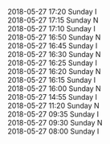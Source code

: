 2018-05-27 17:20 Sunday  I  
2018-05-27 17:15 Sunday  N  
2018-05-27 17:10 Sunday  I  
2018-05-27 16:50 Sunday  N  
2018-05-27 16:45 Sunday  I  
2018-05-27 16:30 Sunday  N  
2018-05-27 16:25 Sunday  I  
2018-05-27 16:20 Sunday  N  
2018-05-27 16:15 Sunday  I  
2018-05-27 16:00 Sunday  N  
2018-05-27 14:55 Sunday  I  
2018-05-27 11:20 Sunday  N  
2018-05-27 09:35 Sunday  I  
2018-05-27 09:30 Sunday  N  
2018-05-27 08:00 Sunday  I  
